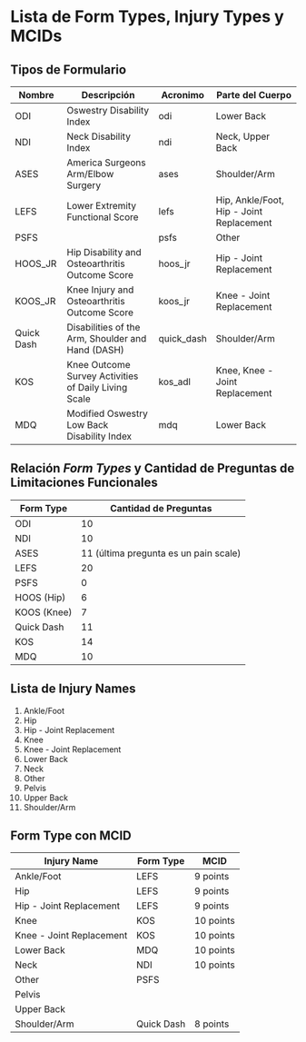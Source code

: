 # Lista de Form Types, Injury Types y MCIDs

## Tipos de Formulario

| **Nombre** | **Descripción**                                      | **Acronimo** | **Parte del Cuerpo**                     |
| ---------- | ---------------------------------------------------- | ------------ | ---------------------------------------- |
| ODI        | Oswestry Disability Index                            | odi          | Lower Back                               |
| NDI        | Neck Disability Index                                | ndi          | Neck, Upper Back                         |
| ASES       | America Surgeons Arm/Elbow Surgery                   | ases         | Shoulder/Arm                             |
| LEFS       | Lower Extremity Functional Score                     | lefs         | Hip, Ankle/Foot, Hip - Joint Replacement |
| PSFS       |                                                      | psfs         | Other                                    |
| HOOS_JR    | Hip Disability and Osteoarthritis Outcome Score      | hoos_jr      | Hip - Joint Replacement                  |
| KOOS_JR    | Knee Injury and Osteoarthritis Outcome Score         | koos_jr      | Knee - Joint Replacement                 |
| Quick Dash | Disabilities of the Arm, Shoulder and Hand (DASH)    | quick_dash   | Shoulder/Arm                             |
| KOS        | Knee Outcome Survey Activities of Daily Living Scale | kos_adl      | Knee, Knee - Joint Replacement           |
| MDQ        | Modified Oswestry Low Back Disability Index          | mdq          | Lower Back                               |

## Relación *Form Types* y Cantidad de Preguntas de Limitaciones Funcionales

| **Form Type** | **Cantidad de Preguntas**             |
| ------------- | ------------------------------------- |
| ODI           | 10                                    |
| NDI           | 10                                    |
| ASES          | 11 (última pregunta es un pain scale) |
| LEFS          | 20                                    |
| PSFS          | 0                                     |
| HOOS (Hip)    | 6                                     |
| KOOS (Knee)   | 7                                     |
| Quick Dash    | 11                                    |
| KOS           | 14                                    |
| MDQ           | 10                                    |

## Lista de Injury Names

1. Ankle/Foot
2. Hip
3. Hip - Joint Replacement
4. Knee
5. Knee - Joint Replacement
6. Lower Back
7. Neck
8. Other
9. Pelvis
10. Upper Back
11. Shoulder/Arm


## Form Type con MCID

| **Injury Name**          | **Form Type** | **MCID**  |
| ------------------------ | ------------- | --------- |
| Ankle/Foot               | LEFS          | 9 points  |
| Hip                      | LEFS          | 9 points  |
| Hip - Joint Replacement  | LEFS          | 9 points  |
| Knee                     | KOS           | 10 points |
| Knee - Joint Replacement | KOS           | 10 points |
| Lower Back               | MDQ           | 10 points |
| Neck                     | NDI           | 10 points |
| Other                    | PSFS          |           |
| Pelvis                   |               |           |
| Upper Back               |               |           |
| Shoulder/Arm             | Quick Dash    | 8 points  |


